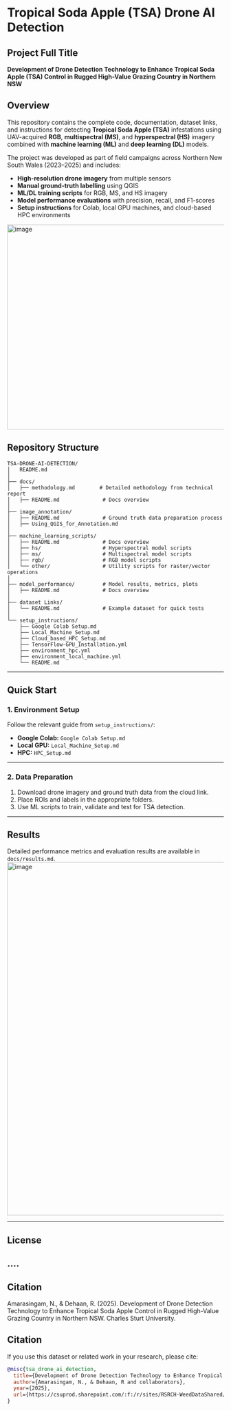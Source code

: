 # Tropical Soda Apple (TSA) Drone AI Detection

## Project Full Title  
**Development of Drone Detection Technology to Enhance Tropical Soda Apple (TSA) Control in Rugged High-Value Grazing Country in Northern NSW**

## Overview
This repository contains the complete code, documentation, dataset links, and instructions for detecting **Tropical Soda Apple (TSA)** infestations using UAV-acquired **RGB**, **multispectral (MS)**, and **hyperspectral (HS)** imagery combined with **machine learning (ML)** and **deep learning (DL)** models.

The project was developed as part of field campaigns across Northern New South Wales (2023–2025) and includes:

- **High-resolution drone imagery** from multiple sensors  
- **Manual ground-truth labelling** using QGIS
- **ML/DL training scripts** for RGB, MS, and HS imagery  
- **Model performance evaluations** with precision, recall, and F1-scores  
- **Setup instructions** for Colab, local GPU machines, and cloud-based HPC environments

<img width="1757" height="476" alt="image" src="https://github.com/user-attachments/assets/07aae30d-5239-423d-9972-53792d432c0d" />

## Repository Structure
```
TSA-DRONE-AI-DETECTION/
│   README.md
│
├── docs/
│   ├── methodology.md        # Detailed methodology from technical report
│   ├── README.md              # Docs overview
│
├── image_annotation/
│   ├── README.md              # Ground truth data preparation process
│   ├── Using_QGIS_for_Annotation.md
│
├── machine_learning_scripts/
│   ├── README.md              # Docs overview
│   ├── hs/                    # Hyperspectral model scripts
│   ├── ms/                    # Multispectral model scripts
│   ├── rgb/                   # RGB model scripts
│   └── other/                 # Utility scripts for raster/vector operations
│
├── model_performance/         # Model results, metrics, plots
│   ├── README.md              # Docs overview
│
├── dataset Links/
│   └── README.md              # Example dataset for quick tests
│
└── setup_instructions/
    ├── Google Colab Setup.md
    ├── Local_Machine_Setup.md
    ├── Cloud_based_HPC_Setup.md
    ├── TensorFlow-GPU_Installation.yml
    ├── environment_hpc.yml
    ├── environment_local_machine.yml
    └── README.md
```

---

## Quick Start

### 1. Environment Setup
Follow the relevant guide from `setup_instructions/`:
- **Google Colab:** `Google Colab Setup.md`
- **Local GPU:** `Local_Machine_Setup.md`
- **HPC:** `HPC_Setup.md`

---

### 2. Data Preparation
1. Download drone imagery and ground truth data from the cloud link.
2. Place ROIs and labels in the appropriate folders.
3. Use ML scripts to train, validate and test for TSA detection.

---

## Results
Detailed performance metrics and evaluation results are available in `docs/results.md`.
<img width="1932" height="820" alt="image" src="https://github.com/user-attachments/assets/838b75a2-7570-4d0c-9df8-ae661abcaccf" />


---

## License
....
---

## Citation
Amarasingam, N., & Dehaan, R. (2025). Development of Drone Detection Technology to Enhance Tropical Soda Apple Control in Rugged High-Value Grazing Country in Northern NSW. Charles Sturt University.

## Citation

If you use this dataset or related work in your research, please cite:

```bibtex
@misc{tsa_drone_ai_detection,
  title={Development of Drone Detection Technology to Enhance Tropical Soda Apple Control in Rugged High-Value Grazing Country in Northern NSW},
  author={Amarasingam, N., & Dehaan, R and collaborators},
  year={2025},
  url={https://csuprod.sharepoint.com/:f:/r/sites/RSRCH-WeedDataShared/Shared%20Documents/General/TSA-Drone-AI-Detection?csf=1&web=1&e=FypsMy}
}

